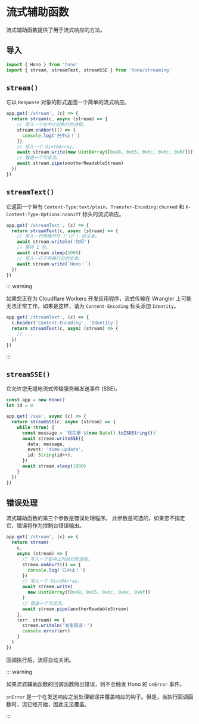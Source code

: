 # 流式辅助函数

流式辅助函数提供了用于流式响应的方法。

## 导入

```ts
import { Hono } from 'hono'
import { stream, streamText, streamSSE } from 'hono/streaming'
```

## `stream()`

它以 `Response` 对象的形式返回一个简单的流式响应。

```ts
app.get('/stream', (c) => {
  return stream(c, async (stream) => {
    // 写入一个在中止时执行的进程。
    stream.onAbort(() => {
      console.log('已中止！')
    })
    // 写入一个 Uint8Array。
    await stream.write(new Uint8Array([0x48, 0x65, 0x6c, 0x6c, 0x6f]))
    // 管道一个可读流。
    await stream.pipe(anotherReadableStream)
  })
})
```

## `streamText()`

它返回一个带有 `Content-Type:text/plain`、`Transfer-Encoding:chunked` 和 `X-Content-Type-Options:nosniff` 标头的流式响应。

```ts
app.get('/streamText', (c) => {
  return streamText(c, async (stream) => {
    // 写入一行带换行符 ('\n') 的文本。
    await stream.writeln('你好')
    // 等待 1 秒。
    await stream.sleep(1000)
    // 写入一行不带换行符的文本。
    await stream.write(`Hono！`)
  })
})
```

::: warning

如果您正在为 Cloudflare Workers 开发应用程序，流式传输在 Wrangler 上可能无法正常工作。如果是这样，请为 `Content-Encoding` 标头添加 `Identity`。

```ts
app.get('/streamText', (c) => {
  c.header('Content-Encoding', 'Identity')
  return streamText(c, async (stream) => {
    // ...
  })
})
```

:::

## `streamSSE()`

它允许您无缝地流式传输服务器发送事件 (SSE)。

```ts
const app = new Hono()
let id = 0

app.get('/sse', async (c) => {
  return streamSSE(c, async (stream) => {
    while (true) {
      const message = `现在是 ${new Date().toISOString()}`
      await stream.writeSSE({
        data: message,
        event: 'time-update',
        id: String(id++),
      })
      await stream.sleep(1000)
    }
  })
})
```

## 错误处理

流式辅助函数的第三个参数是错误处理程序。
此参数是可选的，如果您不指定它，错误将作为控制台错误输出。

```ts
app.get('/stream', (c) => {
  return stream(
    c,
    async (stream) => {
      // 写入一个在中止时执行的进程。
      stream.onAbort(() => {
        console.log('已中止！')
      })
      // 写入一个 Uint8Array。
      await stream.write(
        new Uint8Array([0x48, 0x65, 0x6c, 0x6c, 0x6f])
      )
      // 管道一个可读流。
      await stream.pipe(anotherReadableStream)
    },
    (err, stream) => {
      stream.writeln('发生错误！')
      console.error(err)
    }
  )
})
```

回调执行后，流将自动关闭。

::: warning

如果流式辅助函数的回调函数抛出错误，则不会触发 Hono 的 `onError` 事件。

`onError` 是一个在发送响应之前处理错误并覆盖响应的钩子。但是，当执行回调函数时，流已经开始，因此无法覆盖。

:::

